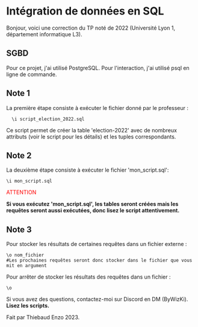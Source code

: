 # Intégration de données en SQL
Bonjour, voici une correction du TP noté de 2022 (Université Lyon 1, département informatique L3).

## SGBD
Pour ce projet, j'ai utilisé PostgreSQL. Pour l'interaction, j'ai utilisé psql en ligne de commande.

## Note 1
La première étape consiste à exécuter le fichier donné par le professeur :
```psql
  \i script_election_2022.sql
```
Ce script permet de créer la table 'election-2022' avec de nombreux attributs (voir le script pour les détails) et les tuples correspondants.

## Note 2
La deuxième étape consiste à exécuter le fichier 'mon_script.sql':

```psql
\i mon_script.sql
```
<span style="color:red;">ATTENTION</span>

**Si vous exécutez 'mon_script.sql', les tables seront créées mais les requêtes seront aussi exécutées, donc lisez le script attentivement.**

## Note 3 
Pour stocker les résultats de certaines requêtes dans un fichier externe :

```psql
\o nom_fichier
#Les prochaines requêtes seront donc stocker dans le fichier que vous mit en argument
```

Pour arrêter de stocker les résultats des requêtes dans un fichier :

```psql
\o
```

Si vous avez des questions, contactez-moi sur Discord en DM (ByWizKi).
**Lisez les scripts.**

Fait par Thiebaud Enzo 2023.
